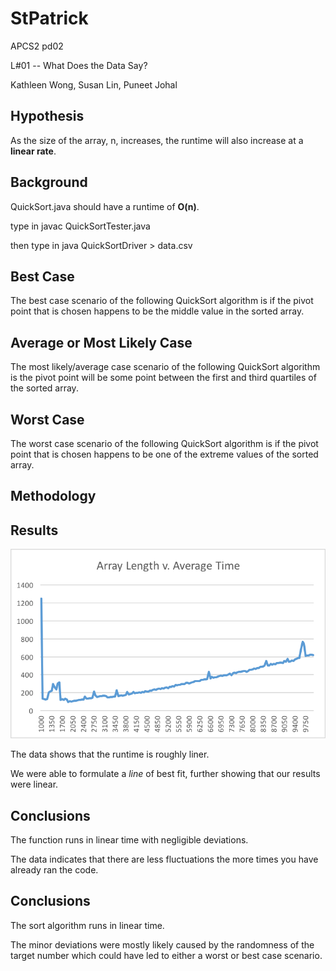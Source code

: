 # StPatrick #
APCS2 pd02

L#01 -- What Does the Data Say?

Kathleen Wong, Susan Lin, Puneet Johal

## Hypothesis ##
As the size of the array, n, increases, the runtime will also increase at a **linear rate**.

## Background ##
QuickSort.java should have a runtime of **O(n)**.

type in javac QuickSortTester.java

then type in java QuickSortDriver > data.csv

## Best Case ##
The best case scenario of the following QuickSort algorithm is if the pivot point that is chosen happens to be the middle value in the sorted array.

## Average or Most Likely Case ##
The most likely/average case scenario of the following QuickSort algorithm is the pivot point will be some point between the first and third quartiles of the sorted array.

## Worst Case ##
The worst case scenario of the following QuickSort algorithm is if the pivot point that is chosen happens to be one of the extreme values of the sorted array.

## Methodology ##

## Results ##
![](./graph.png)

The data shows that the runtime is roughly liner.

We were able to formulate a *line* of best fit, further showing that our results were linear.  

## Conclusions ##
The function runs in linear time with negligible deviations.


The data indicates that there are less fluctuations the more times you have already ran the code.

## Conclusions ##
The sort algorithm runs in linear time.

The minor deviations were mostly likely caused by the randomness of the target number which could have led to either a worst or best case scenario. 
